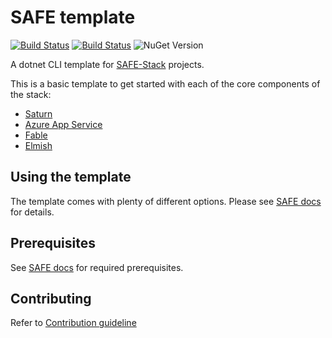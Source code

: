 # SAFE template

[![Build Status](https://app.travis-ci.com/SAFE-Stack/SAFE-template.svg?branch=master)](https://app.travis-ci.com/SAFE-Stack/SAFE-template)
[![Build Status](https://compositional-it.visualstudio.com/SAFE%20Template/_apis/build/status/SAFE-Stack.SAFE-template?branchName=master)](https://compositional-it.visualstudio.com/SAFE%20Template/_build/latest?definitionId=37&branchName=master)
![NuGet Version](https://img.shields.io/nuget/v/SAFE.Template)


A dotnet CLI template for [SAFE-Stack](https://safe-stack.github.io/) projects.

This is a basic template to get started with each of the core components of the stack:

* [Saturn](https://saturnframework.org/)
* [Azure App Service](https://azure.microsoft.com/)
* [Fable](http://fable.io/)
* [Elmish](https://elmish.github.io/elmish/)

## Using the template

The template comes with plenty of different options. Please see [SAFE docs](https://safe-stack.github.io/docs/template-overview/) for details.

## Prerequisites

See [SAFE docs](https://safe-stack.github.io/docs/quickstart/) for required prerequisites.

## Contributing

Refer to [Contribution guideline](CONTRIBUTING.md)
